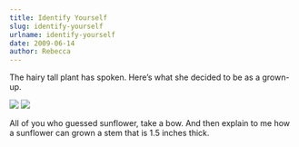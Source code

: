 ```yaml
---
title: Identify Yourself
slug: identify-yourself
urlname: identify-yourself
date: 2009-06-14
author: Rebecca
---
```

The hairy tall plant has spoken. Here&#x02bc;s what she decided to be as a
grown-up.

<img src="{static}/images/2009-06-14-sunflower-01.jpg" class="img-fluid">

<img src="{static}/images/2009-06-14-sunflower-02.jpg" class="img-fluid">

All of you who guessed sunflower, take a bow. And then explain to me how a
sunflower can grown a stem that is 1.5 inches thick.
